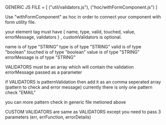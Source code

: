 GENERIC JS FILE = [ ("util/validators.js"), ("hoc/withFormComponent.js") ]

Use "withFormComponent"  as hoc in order to connect your component with form utility file.

your element tag must have { name, type, valid, touched, value, errorMessage, validators } , customValidators is optional.

name         is of type   "STRING"
type         is of type   "STRING"
valid        is of type  "boolean"
touched      is of type  "boolean"
value        is of type   "STRING"
errorMessage is of type   "STRING"


VALIDATORS must be an array which will contain the validation errorMessage passed as a parameter

if VALIDATORS is patternValidation then add it as an comma seperated array (pattern to check and error message)
currently there is only one pattern check "EMAIL"

you can more pattern check in generic file metioned above

CUSTOM VALIDATORS are same as VALIDATORS except you need to pass 3 parameters (err, errFunction, errorDetails)
